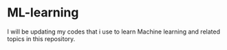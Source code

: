 # ML-learning
I will be updating my codes that i use to learn Machine learning and related topics in this repository.
